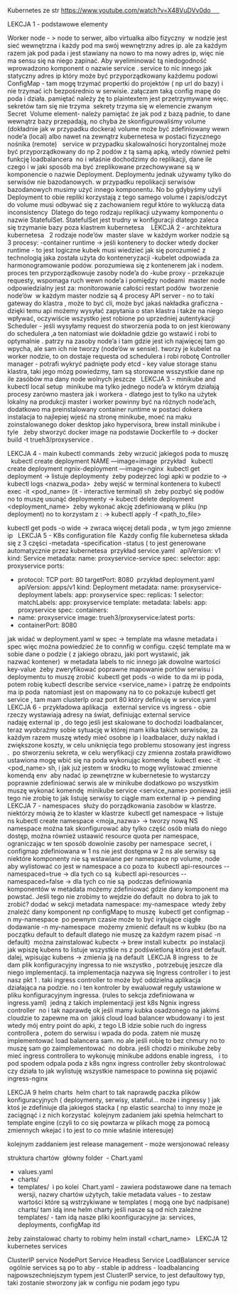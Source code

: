 Kubernetes ze str https://www.youtube.com/watch?v=X48VuDVv0do     

LEKCJA 1 - podstawowe elementy

Worker node - > node to serwer, albo virtualka albo fizyczny  w nodzie jest sieć wewnętrzna i każdy pod ma swój wewnętrzny adres ip. ale za każdym razem jak pod pada i jest stawiany na nowo to ma nowy adres ip, więc nie ma sensu się na niego zapinać. Aby wyeliminować tą niedogodność wprowadzono komponent o nazwie service . service to nic innego jak statyczny adres ip który może być przyporządkowany każdemu podowi  ConfigMap - tam mogę trzymać propertki do projektów ( np url do bazy) i nie trzymać ich bezpośrednio w serwisie. załączam taką config mapę do poda i działa. pamiętać należy żę to plaintextem jest przetrzymywane więc. sekretów tam się nie trzyma  sekrety trzyma się w elemencie zwanym Secret  Volume element- należy pamiętać że jak pod z bazą padnie, to dane wewnątrz bazy przepadają, no chyba że skonfigurowaliśmy volume (dokładnie jak w przypadku dockera) volume może być zdefiniowany wewn node’a (local) albo nawet na zewnątrz kubernetesa w postaci fizycznego nośnika (remote)   service w przypadku skalowalności horyzontalnej może być przyporządkowany do np 2 podów z tą samą apką, wtedy również pełni funkcję loadbalancera  no i właśnie dochodzimy do replikacji, dane ile czego i w jaki sposób ma być zreplikowane przechowywane są w komponencie o nazwie Deployment. Deploymentu jednak używamy tylko do serwisów nie bazodanowych. w przypadku repolikacji serwisów bazodanowych musimy użyć innego komponentu. No bo gdybyśmy użyli Deployment to obie repliki korzystają z tego samego volume i zapis/odczyt do volume musi odbywać się z zachowaniem reguł które to wykluczą data inconsistency  Dlatego do tego rodzaju replikacji używamy komponentu o nazwie StatefulSet. StatefulSet jest trudny w konfiguracji dlatego zaleca się trzymanie bazy poza klastrem kubernetesa    LEKCJA 2  - architektura kubernetesa   2 rodzaje node’ów  master slave  w każdym worker nodzie są 3 procesy: -container runtime -> jeśli kontenery to docker wtedy docker runtime - to jest logiczne kubek musi wiedzieć jak się porozumieć z technologią jaka została użyta do konteneryzacji
-kubelet odpowiada za harmonogramowanie podów. porozumiewa się z kontenerem jak i nodem. proces ten przyporządkowuje zasoby node’a do
-kube proxy - przekazuje requesty, wspomaga ruch wewn node’a i pomiędzy nodeami  master node odpowiedzialny jest za:
monitorowanie całości restart podów  tworzenie node’ów  w każdym master nodzie są 4 procesy API server - no to taki gateway do klastra , może to być cli, może być jakaś nakładka graficzna - dzięki temu api możemy wysyłać zapytania o stan klastra i także na niego wpływać, oczywiście wszystko jest robione po uprzedniej autentykacji
Scheduler - jeśli wysyłamy request do stworzenia poda to on jest kierowany do schedulera ,a ten natomiast wie dokładnie gdzie go wstawić i robi to optymalnie . patrzy na zasoby node’a i tam gdzie jest ich najwięcej tam go wpycha, ale sam ich nie tworzy (node’ów w sensie). tworzy je kubelet na worker nodzie, to on dostaje requesta od schedulera i robi robotę
Controller manager - potrafi wykryć padnięte pody
etcd - key value storage stanu klastra, taki jego mózg powiedzmy, tam są storowane wsszystkie dane np ile zasóbów ma dany node wolnych jeszcze   LEKCJA 3 - minikube and kubectl local setup  minikube ma tylko jednego node’a w którym działają procesy zarówno mastera jak i workera - dlatego jest to tylko na użytek lokalny na produkcji master i worker powinny być na różnych node’ach, dodatkowo ma preinstalowany container runtime w postaci dokera  instalacja to najlepiej wjeść na stronę minikube, moeć na maku zoinstalowanego doker desktop jako hypervisora, brew install minikube i tyle   żeby stworzyć docker image na podstawie Dockerfile to  -> docker build -t trueh3/proxyservice .        

LEKCJA 4 - main kubectl commands  żeby wrzucić jakiegoś poda to muszę   kubectl create deployment NAME —image=image  przykład   kubectl create deployment ngnix-deployment —image=nginx  kubectl get deployment -> listuje deploymenty  żeby podejrzeć logi apki w podzie to  -> kubectl logs <nazwa_poda>  żeby wejść w terminal kontenera to kubectl exec -it <pod_name> (it - interactive terminal) sh  żeby pozbyć się podów no to muszę usunąć deploymenty -> kubectl delete deployment <deployment_name> 
żeby wykonać akcję zdefiniowaną w pliku (np deployment) no to korzystam z : -> kubectl apply  -f <path_to_file>

kubectl get pods -o wide -> zwraca więcej detali poda , w tym jego zmienne ip   LEKCJA 5 - K8s configuration file  Każdy config file kubernetesa składa się z 3 części -metadata
-specification -status ( to jest generowane automatycznie przez kubernetesa  przykład service.yaml   apiVersion: v1
kind: Service
metadata:
name: proxyservice-service
spec:
selector:
app: proxyservice
ports:
- protocol: TCP
port: 80
targetPort: 8080
 przykład deployment.yaml
 apiVersion: apps/v1
kind: Deployment
metadata:
name: proxyservice-deployment
labels:
app: proxyservice
spec:
replicas: 1
selector:
matchLabels:
app: proxyservice
template:
metadata:
labels:
app: proxyservice
spec:
containers:
- name: proxyservice
image: trueh3/proxyservice:latest
ports:
- containerPort: 8080

jak widać w deployment.yaml w spec -> template ma własne metadata i spec więc można powiedzieć że to connfig w configu. część template ma w sobie dane o podzie ( z jakiego obrazu, jaki port wystawić, jak nazwać kontener)  w metadata labels to nic innego jak dowolne wartości key-value  żeby zweryfikować poprawne mapowanie portów serwisu i deploymentu to muszę zrobić 
 kubectl get pods -o wide  to da mi ip poda, potem robię kubectl describe service <service_name> i patrzę że endpoints ma ip poda  natomiast jest on mapowany na to co pokazuje kubectl get service , tam mam clusterIp oraz port 80 który definiuję w service.yaml   LEKCJA 6 - przykładowa aplikacja   external service vs ingress - obie rzeczy wystawiają adresy na świat,  definiując external service nadaję external ip , do tego jeśli jest skalowane to dochodzi loadbalancer, teraz wyobraźmy sobie sytuację w której mam kilka takich serwisów, za każdym razem muszę wtedy mieć osobne ip i loadbalacer, duży nakład i zwiększone koszty, w celu uniknięcia tego problemu stosowany jest ingress .  po stworzeniu sekreta, w celu weryfikacji czy zmienna została prawidłowo ustawiona mogę wbić się na poda wykonując komendę   kubectl exec -it <pod_name> sh, i jak już jestem w środku to mogę wylistować zmienne komendą env  aby nadać ip zewnętrzne w kubernetesie to wystarczy poprawnie zdefiniować serwis ale w minikube dodatkowo po wszystkim muszę wykonać komendę  minikube service <service_name> ponieważ jeśli tego nie zrobię to jak listuję serwisy to ciągle mam external ip -> pending  LEKCJA 7 - namespaces  służy do porządkowania zasobów w klastrze. niektórzy mówią że to klaster w klastrze  kubectl get namespace -> listuje ns kubectl create namespace <moja_nazwa> -> tworzy nową NS  namespace można tak skonfigurować aby tylko część osób miała do niego dostęp, można również ustaawić resource quota per namespace, ograniczając w ten sposób dowolnie zasoby per namespace  secret, i configmap zdefiniowana w 1 ns nie jest dostępna w 2 ns ale serwisy są  niektóre komponenty nie  są wstawiane per namespace np volume, node    aby wylistować co jest w namespace a co poza to  kubectl api-resources --namespaced=true -> dla tych co są  kubectl api-resources --namespaced=false -> dla tych co nie są  podczas definiowania komponentów w metadata możemy zdefiniować gdzie dany komponent ma powstać. Jeśli tego nie zrobimy to wejdzie do default  no dobra to jak to zrobić? dodać w sekcji metadata namespace: my-namespace  wtedy żeby znależć dany komponent np configMapę to muszę  kubectl get configmap -n my-namespace  po pewnym czasie może to być irytujące ciągłe dodawanie -n my-namespace  możemy zmienić default ns w kubku (bo na początku default to default dlatego nie muszę za każdym razem pisać -n default)  można zainstalować kubectx -> brew install kubectx  po instalacji jak wpiszę kubens to listuje wszystkie ns z podświetloną która jest default. dalej, wpisując kubens <nazwa ns> -> zmienia ją na default  LEKCJA 8 ingress  to że dam plik konfiguracyjny ingressa to nie wszystko , potrzebuję jeszcze dla niego implementacji. ta implementacja nazywa się Ingress controller i to jest nasz pkt 1 . taki ingress controller to może być oddzielna aplikacja działająca na podzie. no i ten kontroler by ewaluował reguły ustawione w pliku konfiguracyjnym ingressa. (rules to sekcja zdefiniowana w ingress.yaml)  jedną z takich implementacji jest k8s Ngnix ingress controller  no i tak naprawdę ok jeśli mamy kubka osadzonego na jakimś cloudzie to zapewne ma on  jakiś cloud load balancer wbudowany i to jest wtedy mój entry point do apki, z tego LB idzie sobie ruch do ingress controllera , potem do serwisu i wpada do poda. zatem nie muszę implementować load balancera sam. no ale jeśli robię to bez chmury no to muszę sam go zaimplementować  no dobra. jeśli chodzi o minikube żeby mieć ingress controllera to wykonuję minikube addons enable ingress,   i to pod spodem odpala poda z k8s ngnx ingress controller żeby skontrolować czy działa to jak wylistuję wszystkie namespace to powinna się pojawić ingress-nginx 

LEKCJA 9 helm charts  helm chart to tak naprawdę paczka plików konfiguracyjnych ( deploymenty, serwisy, stateful… może i ingressy ) jak ktoś je zdefiniuje dla jakiegoś stacka ( np elastic searcha) to inny może je zaciągnąć i z nich korzystać  kolejnym zadaniem jaki spełnia helmchart to template engine (czyli to co się powtarza w plikach mogę za pomocą zmiennych wkejać i to jest to co mnie właśnie interesuje)

kolejnym zaddaniem jest release management - może wersjonować releasy

struktura chartów  główny folder  - Chart.yaml
- values.yaml
- charts/
- templates/  i po kolei  Chart.yaml - zawiera podstawowe dane na temach wersji, nazwy chartów użytych, takie metadata values - to zestaw wartości które są wstrzykiwane w templates ( mogą one być nadpisane)
  charts/ tam idą inne helm charty jeśli nasze są od nich zależne templates/ - tam idą nasze pliki koonfiguracyjne ja: services, deployments, configMap itd

żeby zainstalować charty to robimy helm install <chart_name>   LEKCJA 12 kubernetes services

ClusterIP service NodePort Service Headless Service
LoadBalancer service  ogólnie services są po to aby - stable ip address - loadbalancing  najpowszechniejszym typem jest ClusterIP service, to jest defaultowy typ, taki zostanie stworzony jak w configu nie podam jego typu